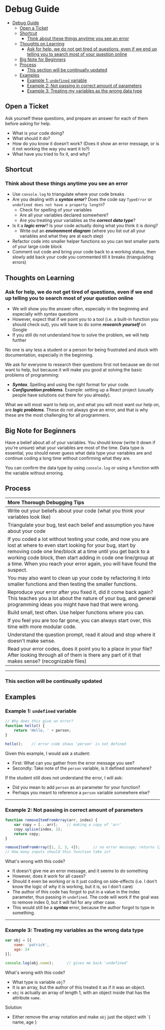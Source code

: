 # Debug Guide

- [Debug Guide](#debug-guide)
    - [Open a Ticket](#open-a-ticket)
    - [Shortcut](#shortcut)
        - [Think about these things anytime you see an error](#think-about-these-things-anytime-you-see-an-error)
    - [Thoughts on Learning](#thoughts-on-learning)
        - [Ask for help, we do not get tired of questions, even if we end up telling you to search most of your question online](#ask-for-help-we-do-not-get-tired-of-questions-even-if-we-end-up-telling-you-to-search-most-of-your-question-online)
    - [Big Note for Beginners](#big-note-for-beginners)
    - [Process](#process)
        - [This section will be continually updated](#this-section-will-be-continually-updated)
    - [Examples](#examples)
        - [Example 1: `undefined` variable](#example-1-undefined-variable)
        - [Example 2: Not passing in correct amount of parameters](#example-2-not-passing-in-correct-amount-of-parameters)
        - [Example 3: Treating my variables as the wrong data type](#example-3-treating-my-variables-as-the-wrong-data-type)

## Open a Ticket

Ask yourself these questions, and prepare an answer for each of them before asking for help.

* What is your code doing? 
* What should it do?
* How do you know it doesn’t work? (Does it show an error message, or is it not working the way you want it to?)
* What have you tried to fix it, and why?



## Shortcut 

### Think about these things anytime you see an error

* Use `console.log` to triangulate where your code breaks
* Are you dealing with a ***syntax error***? Does the code say `TypeError` or `undefined does not have a property length`?
    * Check for spelling of your variables
    * Are all your variables declared somewhere?
    * Are you treating your variables as the ***correct data type***?
* Is it a ***logic error***? Is your code actually doing what you think it is doing?
    * Write out an ***environment diagram*** (where you list out all your variables and what they are at each step)
* Refactor code into smaller helper functions so you can test smaller parts of your large code block
* Comment out code and bring your code back to a working status, then slowly add back your code you commented till it breaks (triangulating errors)



## Thoughts on Learning

### Ask for help, we do not get tired of questions, even if we end up telling you to search most of your question online
* We will show you the answer often, especially in the beginning and especially with syntax questions
* However, expect that if we point you to a tool (i.e. a built-in function you should check out), you will have to do some ***research yourself*** on Google
* If you still do not understand how to solve the problem, we will help further

No one is any less a student or a person for being frustrated and stuck with documentation, 
especially in the beginning. 

We ask for everyone to research their questions first not because we do not want to help, but because it will make you good at solving the basic problems of programming:

* ***Syntax***. Spelling and using the right format for your code.
* ***Configuration problems***. Example: setting up a React project (usually people have solutions out there for you already).

What we will most want to help on, and what you will most want our help on, are ***logic problems***. These do not
always give an error, and that is why these are the most challenging for all programmers.



## Big Note for Beginners

Have a belief about all of your variables. You should know (write it down if you're unsure) what your variables are most of the time.
Data type is essential, you should never guess what data type your variables are and continue coding a long time without confirming what they are. 

You can confirm the data type by using `console.log` or using a function with the variable without erroring.



## Process 

| More Thorough Debugging Tips                                 |
| :----------------------------------------------------------- |
| Write out your beliefs about your code (what you think your variables look like) |
| Triangulate your bug, test each belief and assumption you have about your code |
| If you coded a lot without testing your code, and now you are lost at where to even start looking for your bug, start by removing code one line/block at a time until you get back to a working code block, then start adding in code one line/group at a time. When you reach your error again, you will have found the suspect. |
| You may also want to clean up your code by refactoring it into smaller functions and then testing the smaller functions. |
| Reproduce your error after you fixed it, did it come back again? This teaches you a lot about the nature of your bug, and general programming ideas you might have had that were wrong. |
| Build small, test often. Use helper functions where you can. |
| If you feel you are too far gone, you can always start over, this time with more modular code. |
| Understand the question prompt, read it aloud and stop where it doesn't make sense. |
| Read your error codes, does it point you to a place in your file? After looking through all of them is there any part of it that makes sense? (recognizable files) |



---
### This section will be continually updated


## Examples


### Example 1: `undefined` variable

```javascript
// Why does this give an error?
function hello() {
    return 'Hello, ' + person;
}

hello();    // error code shows 'person' is not defined
```

Given this example, I would ask a student:
* First: What can you gather from the error message you see?
* Secondly: Take note of the `person` variable, is it defined somewhere?

If the student still does not understand the error, I will ask:
* Did you mean to add `person` as an parameter for your function?
* Perhaps you meant to reference a `person` variable somewhere else?

---


### Example 2: Not passing in correct amount of parameters

```javascript
function removeItemFromArray(arr, index) {
    var copy = [...arr];    // making a copy of 'arr'
    copy.splice(index, 1);
    return copy;
}

removeItemFromArray([1, 2, 3, 4]);      // no error message; returns [2, 3, 4]
// How many inputs should this function take in?
```

What's wrong with this code?
* It doesn't give me an error message, and it seems to do something
* However, does it work for all cases?
* Should it even be working or is it just coding on side-effects (i.e. I don't know the logic of why it is working, but it is, so I don't care)
* The author of this code has forgot to put in a value in the index parameter, thus passing in `undefined`. The code will work if the goal was to remove index 0, but it will fail for any other case.
* This would still be a ***syntax*** error, because the author forgot to type in something. 

---


### Example 3: Treating my variables as the wrong data type

```javascript
var obj = [{ 
    name: 'patrick',
    age: 24
}];

console.log(obj.name);      // gives me back 'undefined'
```

What's wrong with this code?
* What type is variable `obj`? 
* It is an array, but the author of this treated it as if it was an object.
* `obj` is actually an array of length 1, with an object inside that has the attribute `name`. 

Solution
* Either remove the array notation and make `obj` just the object with `{ name, age }